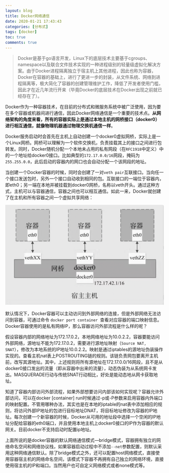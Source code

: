 ```yaml
---
layout: blog
title: Docker网络通信
date: 2020-01-21 17:43:43
categories: [分布式]
tags: [docker]
toc: true
comments: true
---
```


> Docker是基于go语言开发，Linux下的底层技术主要基于cgroups、namespace以及联合文件技术实现的一种进程级别的轻量级虚拟化解决方案。由于Docker进程隔离独立于宿主机上其他进程，因此也称为容器，Docker在容器的基础上，进行了更进一步的封装，从文件系统、网络到进程隔离等，极大简化了容器的创建管理维护工作，降低了开发者使用门槛，因此才在近几年流行开来（毕竟Docker的底层技术在Docker出现之前就已经存在了）。

Docker作为一种容器技术，在目前的分布式和微服务系统中被广泛使用，因为要在多个容器或机器间进行通信，因此Docker网络通信是一个重要的技术点。**从网络架构的角度来看，所有的容器实际上是通过本地主机的网桥接口（docker0）进行相互通信，就像物理机器通过物理交换机通信一样**。

Docker服务启动时会首先在主机上自动创建一个docker0虚拟网桥，实际上是一个Linux网桥。网桥可以理解为一个软件交换机，负责挂载其上的接口之间进行包转发。同时，Docker随机分配一个本地未占用的私有网段（在`RFC1918`中定义）中的一个地址给docker0接口。比如典型的`172.17.0.0/16`网段，掩码为`255.255.0.0`，此后启动的容器内的网口也会自动分配一个该网段的地址。

当创建一个Docker容器的时候，同时会创建了一对`veth pair`互联接口。当向任一个接口发送包时，另外一个接口自动收到相同的包。互联接口的一端位于容器内，即eth0；另一端在本地并被挂载到docker0网桥，名称以veth开头。通过这种方式，主机可以与容器通信，容器之间也可以相互通信。如此一来，Docker就创建了在主机和所有容器之间一个虚拟共享网络：

![](_image/Docker网络通信/image-20200131180010830.png)

默认情况下，Docker容器可以主动访问到外部网络的连接，但是外部网络无法访问到容器，可通过命令 `docker port container `查看对应容器的端口映射信息。Docker容器使用的是私有网络IP，那么容器访问外部流程是什么样的呢？

假设容器内部的网络地址为172.17.0.2，本地网络地址为10.0.2.2，容器要能访问外部网络，源地址不能为172.17.0.2，需要进行源地址映射（`Source NAT, SNAT`），修改为本地系统的IP地址10.0.2.2。映射是通过iptables的源地址伪装操作实现的。查看主机nat表上POSTROUTING链的规则。该链负责网包要离开主机前，改写其源地址。其中，上述规则将所有源地址在172.17.0.0/16网段，且不是从docker0接口发出的流量（即从容器中出来的流量），动态伪装为从系统网卡发出。MASQUERADE行动与传统SNAT行动相比，好处是能动态地从网卡获取地址。

知道了容器内部访问外部流程，如果外部想要访问内部该如何实现呢？容器允许外部访问，可以在docker [container] run时候通过-p或-P参数来启用容器内外端口的映射配置。不管用哪种办法，其实也是在本地的iptable的nat表中添加相应的规则，将访问外部IP地址的包进行目标地址DNAT，将目标地址修改为容器的IP地址。每次创建一个新容器的时候，Docker从可用的地址段中选择一个空闲的IP地址分配给容器的eth0端口，并且使用本地主机上docker0接口的IP作为容器的默认网关。目前docker不支持启动时配置ip地址。

上面所说的是docker容器的默认网络通信模式—bridge模式，容器拥有独立的网络命名空间和网络协议栈，如果容器启动过程中不添加`--net`参数配置，则默认采用这种网络通信默认。除了bridge模式之外，还可以配置host网络模式，直接使用容器宿主机的网络命名空间，该模式下容器不再拥有自己独立的网络环境，直接使用宿主机的IP和端口。当然用户也可自定义网络模式或者none模式等。